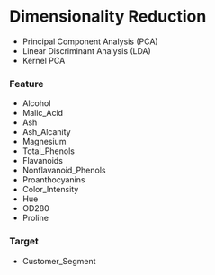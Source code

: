 
# Dimensionality Reduction
- Principal Component Analysis (PCA)
- Linear Discriminant Analysis (LDA)
- Kernel PCA



### Feature
- Alcohol
- Malic_Acid
- Ash
- Ash_Alcanity
- Magnesium
- Total_Phenols
- Flavanoids
- Nonflavanoid_Phenols
- Proanthocyanins
- Color_Intensity
- Hue
- OD280
- Proline
### Target
- Customer_Segment